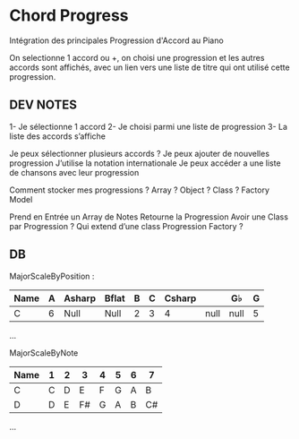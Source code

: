 # Chord Progress

 Intégration des principales Progression d'Accord au Piano 
 
 On selectionne 1 accord ou +, on choisi une progression et les autres accords sont affichés, avec un lien vers une liste de titre qui ont utilisé cette progression.

## DEV NOTES 

1- Je sélectionne 1 accord
2- Je choisi parmi une liste de progression
3- La liste des accords s’affiche

Je peux sélectionner plusieurs accords ? 
Je peux ajouter de nouvelles progression 
J’utilise la notation internationale
Je peux accéder a une liste de chansons avec leur progression 



Comment stocker mes progressions ? 
 Array ? Object ?  Class  ? 
Factory Model 

Prend en Entrée un Array de Notes  Retourne la Progression 
Avoir une Class par Progression ? Qui extend d’une class Progression Factory ? 

## DB 

MajorScaleByPosition : 

| Name  | A  | Asharp  | Bflat  | B  | C | Csharp | | G♭ | G
|---|---|---|---|---|---|---|---|---|---|
| C  |  6 | Null  | Null | 2  | 3  | 4 | null | null | 5 
...

MajorScaleByNote

| Name  | 1  |2  | 3  | 4  | 5 |6 |7 |
|---|---|---|---|---|---|---|---|
| C  | C |D  | E | F  | G  | A | B 
| D  | D | E  | F# | G  | A  | B | C# 

...